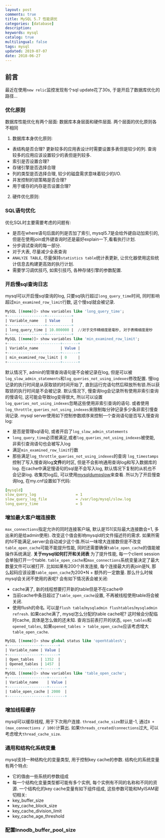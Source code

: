```yaml
---
layout: post
comments: true
title: MySQL 5.7 性能调优
categories: [database]
description: 
keywords: mysql
catalog: true
multilingual: false
tags: mysql
updated: 2019-07-07
date: 2018-06-27
---
```


## 前言
最近在使用`new relic`监控发现有个sql update花了30s, 于是开启了数据库优化的路径...


### 优化原则
数据库性能优化有两个层面: 数据库本身层面和硬件层面. 两个层面的优化原则各不相同
1. 数据库本身优化原则:
- 表结构是否合理? 更新较多的应用表设计时需要设置多表但是较少的列. 查询较多的应用应该设置较少的表但是列较多.
- 索引是否设置合理?
- 存储引擎是否选择合理
- 列的类型是否选择合理, 较少的磁盘需求意味着较少的I/O.
- 并发控制的锁策略是否合理?
- 用于缓存的内存是否设置合理?
2. 硬件优化原则:

### SQL语句优化
优化SQL时主要需要考虑的问题有:
- 是否在where语句后面的列是否加了索引, mysql5.7是会给外键自动加索引的,但是在使用join或外键查询时还是最好explain一下,看看执行计划.
- 分步调试查询的每一部分.
- 对于大表, 尽量减少全表查询
- `ANALYZE TABLE`, 尽量保持`statistics table`统计表更新, 让优化器使用这些统计信息去构建更高效的执行计划.
- 需要学习调优技巧, 如索引技巧, 各种存储引擎的参数配置.

### 开启慢sql查询日志
mysql可以开启慢sql查询的log, 只要sql执行超过`long_query_time`时间, 同时影响超过`min_examined_row_limit`行数, 这个慢sql就会被记录. 
```sql
MySQL [(none)]> show variables like 'long_query_time';
+-----------------+-----------+
| Variable_name   | Value     |
+-----------------+-----------+
| long_query_time | 10.000000 |  //对于文件精细度是毫秒, 对于表精细度是秒
+-----------------+-----------+
MySQL [(none)]> show variables like 'min_examined_row_limit';
+------------------------+-------+
| Variable_name          | Value |
+------------------------+-------+
| min_examined_row_limit | 0     |
+------------------------+-------+
```
默认情况下, admin的管理查询语句是不会被记录在log, 但是可以被`log_slow_admin_statements`和`log_queries_not_using_indexes`修改配置.
慢log记录的执行时间是从获取锁的时间开始了, 直到运行完语句然后释放所有锁.所以获取锁的执行时间是不会被记录.
默认情况下, 慢查询log会记录所有使用非索引查询的慢语句, 这可能会导致log变得很大, 所以可以设置`log_queries_not_using_indexes`忽略这些使用非索引查询的语句. 或者使用`log_throttle_queries_not_using_indexes`来限制每分钟记录多少条非索引慢查询记录. mysql server使用如下控制参数顺序来控制一个查询语句是否写入慢查询log:
- 是否是管理sql语句, 或者开启了`log_slow_admin_statements`
- `long_query_time`必须被满足,或者`log_queries_not_using_indexes`被使能, 非索引查询语句也会被写入log
- 满足`min_examined_row_limit`行数
- 那些满足`log_throttle_queries_not_using_indexes`的查询
`log_timestamps`控制了写入慢查询log**文件**的时区, 但是不会影响通用查询log和写入数据库的log.
在cache中满足慢语句的sql是不会写入log, 默认情况下复制的从机也不会记录log.
收集完log后, 可以使用[mysqldumpslow](https://dev.mysql.com/doc/refman/5.7/en/mysqldumpslow.html)来查看.
所以为了开启慢查询log, 在my.cnf设置如下代码:
```yaml
[mysqld]
slow_query_log                  = 1
slow_query_log_file             = /var/log/mysql/slow.log
long_query_time                 = 5
```

### 增加最大客户端连接数
`max_connections`指定允许的同时连接客户端, 默认是151(实际最大连接数会+1, 多出来的是给admin使用). 改变这个值会影响mysqld的文件描述符的需求. 如果所需的fd不能满足,server会自动减少这个值.所以一味增大连接数但是不改变`table_open_cache`可能不能提升性能, 同时还需要确保`table_open_cache`的值能被操作系统满足.
**关于mysql如何打开和关闭表** 为了提升性能, 每一个client session会单独打开一个table. `table_open_cache`和`max_connections`系统变量决定了最大数量文件可以被打开. 比如如果有200个并发连接, 每个连接最大的表join是N, 那么起码应该设置`table_open_cache`为200*N + 额外的一定数量. 那么什么时候mysql会关闭不使用的表呢? 会有如下情况表会被关闭:
- cache满了, 新的线程想要打开新的table但是不在cache中
- 当前cache中条目超过了`table_open_cache`设置, 不再被线程使用table将会被关闭.
- 使用flush的命名. 可以是`flush table`/`mysqladmin flushtables`/`mysqladmin refresh`.
如果cache满了, mysql怎么分配的table cache呢? 这时候会分配临时cache, 具体是怎么做的还未知.
查询当前表打开的状态, `open_tables`和`opened_tables`, 如果`opened_tables > table_open_cache`应该考虑增大`table_open_cache`.
```sql
MySQL [(none)]> show global status like 'open%tables%';
+---------------+-------+
| Variable_name | Value |
+---------------+-------+
| Open_tables   | 1352  |
| Opened_tables | 1457  |
+---------------+-------+
MySQL [(none)]> show variables like 'table_open_cache';
+------------------+-------+
| Variable_name    | Value |
+------------------+-------+
| table_open_cache | 2000  |  
+------------------+-------+
```

### 增加线程缓存
mysql可以缓存线程, 用于下次用户连接. `thread_cache_size`默认是-1, 通过`8 + (max_connections / 100)`计算出. 如果`threads_created`/`connections`过大, 可以考虑增大`thread_cache_size`.

### 通用和结构化系统变量
mysql支持一种结构化的变量类型, 用于控制key cache的参数. 结构化的系统变量有两个特点:
- 它的值由一些系统的参数组成
- 每一个结构化变量类型都可能有多个实例, 每个实例有不同的名称和不同的资源.
一个结构化的key cache变量有如下组件组成, 这些参数可能和MyISAM密切相关:
- key_buffer_size
- key_cache_block_size
- key_cache_division_limit
- key_cache_age_threshold

### 配置Innodb_buffer_pool_size
